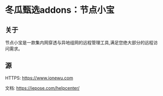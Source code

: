 # 冬瓜甄选addons：节点小宝

## 关于

节点小宝是一款集内网穿透与异地组网的远程管理工具,满足您绝大部分的远程访问需求。

## 源

HTTPS: https://www.ionewu.com

文档: https://iepose.com/helpcenter/